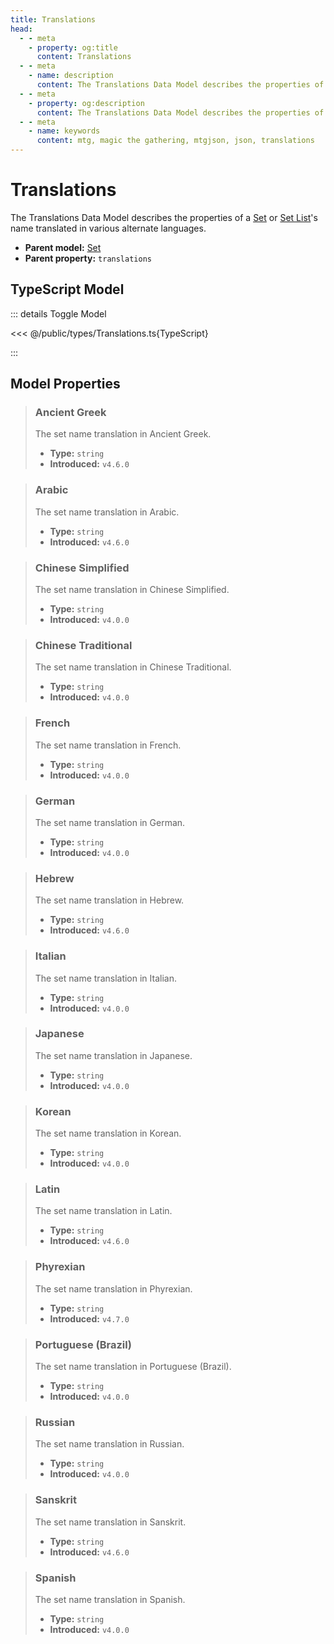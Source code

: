 ```yaml
---
title: Translations
head:
  - - meta
    - property: og:title
      content: Translations
  - - meta
    - name: description
      content: The Translations Data Model describes the properties of a Set or Set List's name translated in various alternate languages.
  - - meta
    - property: og:description
      content: The Translations Data Model describes the properties of a Set or Set List's name translated in various alternate languages.
  - - meta
    - name: keywords
      content: mtg, magic the gathering, mtgjson, json, translations
---
```


# Translations

The Translations Data Model describes the properties of a [Set](/data-models/set/) or [Set List](/data-models/set-list/)'s name translated in various alternate languages.

- **Parent model:** [Set](/data-models/set/)
- **Parent property:** `translations`

## TypeScript Model

::: details Toggle Model

<<< @/public/types/Translations.ts{TypeScript}

:::

## Model Properties

> ### Ancient Greek <Badge type="warning" text="optional" />
>
> The set name translation in Ancient Greek.
>
> - **Type:** `string`
> - **Introduced:** `v4.6.0`

> ### Arabic <Badge type="warning" text="optional" />
>
> The set name translation in Arabic.
>
> - **Type:** `string`
> - **Introduced:** `v4.6.0`

> ### Chinese Simplified <Badge type="warning" text="optional" />
>
> The set name translation in Chinese Simplified.
>
> - **Type:** `string`
> - **Introduced:** `v4.0.0`

> ### Chinese Traditional <Badge type="warning" text="optional" />
>
> The set name translation in Chinese Traditional.
>
> - **Type:** `string`
> - **Introduced:** `v4.0.0`

> ### French <Badge type="warning" text="optional" />
>
> The set name translation in French.
>
> - **Type:** `string`
> - **Introduced:** `v4.0.0`

> ### German <Badge type="warning" text="optional" />
>
> The set name translation in German.
>
> - **Type:** `string`
> - **Introduced:** `v4.0.0`

> ### Hebrew <Badge type="warning" text="optional" />
>
> The set name translation in Hebrew.
>
> - **Type:** `string`
> - **Introduced:** `v4.6.0`

> ### Italian <Badge type="warning" text="optional" />
>
> The set name translation in Italian.
>
> - **Type:** `string`
> - **Introduced:** `v4.0.0`

> ### Japanese <Badge type="warning" text="optional" />
>
> The set name translation in Japanese.
>
> - **Type:** `string`
> - **Introduced:** `v4.0.0`

> ### Korean <Badge type="warning" text="optional" />
>
> The set name translation in Korean.
>
> - **Type:** `string`
> - **Introduced:** `v4.0.0`

> ### Latin <Badge type="warning" text="optional" />
>
> The set name translation in Latin.
>
> - **Type:** `string`
> - **Introduced:** `v4.6.0`

> ### Phyrexian <Badge type="warning" text="optional" />
>
> The set name translation in Phyrexian.
>
> - **Type:** `string`
> - **Introduced:** `v4.7.0`

> ### Portuguese (Brazil) <Badge type="warning" text="optional" />
>
> The set name translation in Portuguese (Brazil).
>
> - **Type:** `string`
> - **Introduced:** `v4.0.0`

> ### Russian <Badge type="warning" text="optional" />
>
> The set name translation in Russian.
>
> - **Type:** `string`
> - **Introduced:** `v4.0.0`

> ### Sanskrit <Badge type="warning" text="optional" />
>
> The set name translation in Sanskrit.
>
> - **Type:** `string`
> - **Introduced:** `v4.6.0`

> ### Spanish <Badge type="warning" text="optional" />
>
> The set name translation in Spanish.
>
> - **Type:** `string`
> - **Introduced:** `v4.0.0`
